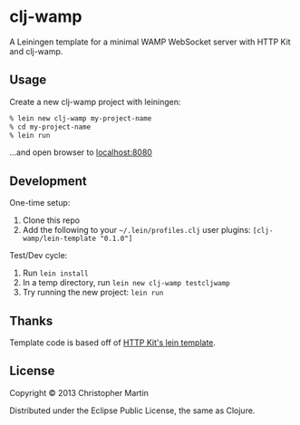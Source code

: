 # clj-wamp

A Leiningen template for a minimal WAMP WebSocket server with HTTP Kit and clj-wamp.

## Usage

Create a new clj-wamp project with leiningen:

```bash
% lein new clj-wamp my-project-name
% cd my-project-name
% lein run
```
...and open browser to [localhost:8080](http://localhost:8080)

## Development

One-time setup:
 1. Clone this repo
 2. Add the following to your `~/.lein/profiles.clj` user plugins: `[clj-wamp/lein-template "0.1.0"]`

Test/Dev cycle:
 1. Run `lein install`
 2. In a temp directory, run `lein new clj-wamp testcljwamp`
 3. Try running the new project: `lein run`

## Thanks

Template code is based off of [HTTP Kit's lein template](https://github.com/http-kit/lein-template).

## License

Copyright © 2013 Christopher Martin

Distributed under the Eclipse Public License, the same as Clojure.

